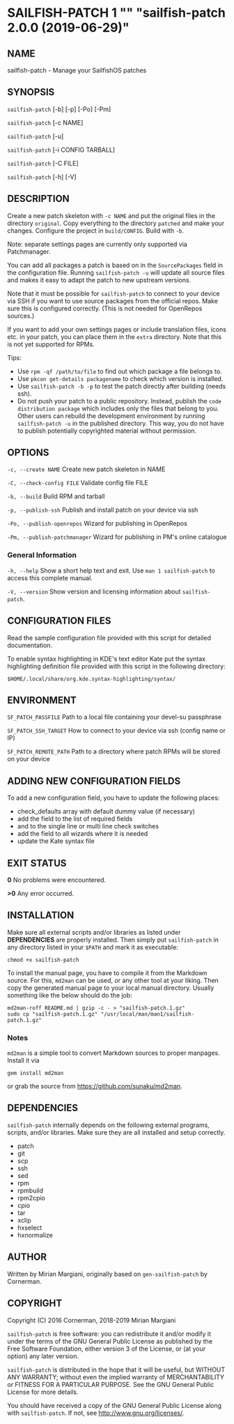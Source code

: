 
# SAILFISH-PATCH 1 "" "sailfish-patch 2.0.0 (2019-06-29)"

## NAME
sailfish-patch - Manage your SailfishOS patches

## SYNOPSIS
`sailfish-patch` [-b] [-p] [-Po] [-Pm]

`sailfish-patch` [-c NAME]

`sailfish-patch` [-u]

`sailfish-patch` [-i CONFIG TARBALL]

`sailfish-patch` [-C FILE]

`sailfish-patch` [-h] [-V]

## DESCRIPTION

Create a new patch skeleton with `-c NAME` and put the original files
in the directory `original`. Copy everything to the directory `patched` and
make your changes. Configure the project in `build/CONFIG`. Build with `-b`.

Note: separate settings pages are currently only supported via Patchmanager.

You can add all packages a patch is based on in the `SourcePackages` field
in the configuration file. Running `sailfish-patch -u` will update all source
files and makes it easy to adapt the patch to new upstream versions.

Note that it must be possible for `sailfish-patch` to connect to your device via
SSH if you want to use source packages from the official repos. Make sure this
is configured correctly. (This is not needed for OpenRepos sources.)

If you want to add your own settings pages or include translation files,
icons etc. in your patch, you can place them in the `extra` directory. Note
that this is not yet supported for RPMs.

Tips:

- Use `rpm -qf /path/to/file` to find out which package a file belongs to.
- Use `pkcon get-details packagename` to check which version is installed.
- Use `sailfish-patch -b -p` to test the patch directly after building (needs ssh).
- Do not push your patch to a public repository. Instead, publish the `code
  distribution package` which includes only the files that belong to you.
  Other users can rebuild the development environment by running
  `sailfish-patch -u` in the published directory. This way, you do not have to
  publish potentially copyrighted material without permission.

## OPTIONS

`-c, --create NAME`
  Create new patch skeleton in NAME

`-C, --check-config FILE`
  Validate config file FILE

`-b, --build`
  Build RPM and tarball

`-p, --publish-ssh`
  Publish and install patch on your device via ssh

`-Po, --publish-openrepos`
  Wizard for publishing in OpenRepos

`-Pm, --publish-patchmanager`
  Wizard for publishing in PM's online catalogue

### General Information
`-h, --help`
  Show a short help text and exit. Use `man 1 sailfish-patch` to access this complete manual.

`-V, --version`
  Show version and licensing information about `sailfish-patch`.


## CONFIGURATION FILES

Read the sample configuration file provided with this script for detailed documentation.

To enable syntax highlighting in KDE's text editor Kate put the syntax highlighting
definition file provided with this script in the following directory:

    $HOME/.local/share/org.kde.syntax-highlighting/syntax/

## ENVIRONMENT

`SF_PATCH_PASSFILE`
  Path to a local file containing your devel-su passphrase

`SF_PATCH_SSH_TARGET`
  How to connect to your device via ssh (config name or IP)

`SF_PATCH_REMOTE_PATH`
  Path to a directory where patch RPMs will be stored on your device

## ADDING NEW CONFIGURATION FIELDS

To add a new configuration field, you have to update the following places:

- check_defaults array with default dummy value (if necessary)
- add the field to the list of required fields
- and to the single line or multi line check switches
- add the field to all wizards where it is needed
- update the Kate syntax file

## EXIT STATUS

**0** No problems were encountered.

**>0** Any error occurred.

## INSTALLATION
Make sure all external scripts and/or libraries as listed under
**DEPENDENCIES** are properly installed. Then simply put `sailfish-patch` in any
directory listed in your `$PATH` and mark it as executable:

    chmod +x sailfish-patch

To install the manual page, you have to compile it from the Markdown source.
For this, `md2man` can be used, or any other tool at your liking. Then copy
the generated manual page to your local manual directory. Usually something
like the below should do the job:

    md2man-roff README.md | gzip -c - > "sailfish-patch.1.gz"
    sudo cp "sailfish-patch.1.gz" "/usr/local/man/man1/sailfish-patch.1.gz"

### Notes

`md2man` is a simple tool to convert Markdown sources to proper manpages.
Install it via

    gem install md2man

or grab the source from <https://github.com/sunaku/md2man>.

## DEPENDENCIES
`sailfish-patch` internally depends on the following external programs, scripts, and/or
libraries. Make sure they are all installed and setup correctly.

- patch
- git
- scp
- ssh
- sed
- rpm
- rpmbuild
- rpm2cpio
- cpio
- tar
- xclip
- hxselect
- hxnormalize

## AUTHOR
Written by Mirian Margiani, originally based on `gen-sailfish-patch` by Cornerman.

## COPYRIGHT
Copyright (C) 2016  Cornerman, 2018-2019  Mirian Margiani

`sailfish-patch` is free software: you can redistribute it and/or modify it under
the terms of the GNU General Public License as published by the Free Software
Foundation, either version 3 of the License, or (at your option) any later
version.

`sailfish-patch` is distributed in the hope that it will be useful, but WITHOUT
ANY WARRANTY; without even the implied warranty of MERCHANTABILITY or FITNESS
FOR A PARTICULAR PURPOSE.  See the GNU General Public License for more
details.

You should have received a copy of the GNU General Public License along with
`sailfish-patch`.  If not, see <http://www.gnu.org/licenses/>.
